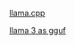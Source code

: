 [llama.cpp](https://github.com/abetlen/llama-cpp-python?tab=readme-ov-file)

[llama 3 as gguf](https://huggingface.co/QuantFactory/Meta-Llama-3-8B-Instruct-GGUF)